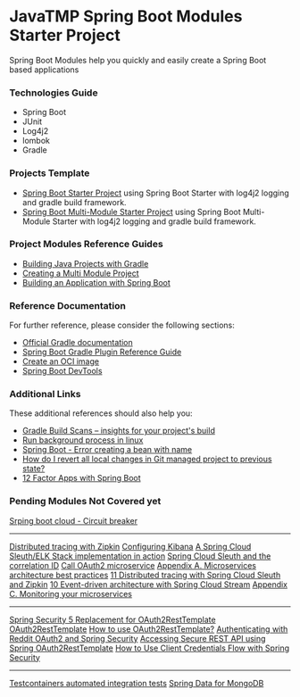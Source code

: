 # JavaTMP Spring Boot Modules Starter Project
Spring Boot Modules help you quickly and easily create 
a Spring Boot based applications

### Technologies Guide
- Spring Boot 
- JUnit
- Log4j2
- lombok 
- Gradle

### Projects Template
* [Spring Boot Starter Project](SpringBootStarters/SpringBootStarterProject) 
using Spring Boot Starter with log4j2 logging and gradle build framework.
* [Spring Boot Multi-Module Starter Project](SpringBootStarters/SpringBootModulesStarterProject) 
using Spring Boot Multi-Module Starter with log4j2 logging and gradle build framework.

### Project Modules Reference Guides
* [Building Java Projects with Gradle](https://spring.io/guides/gs/gradle/)
* [Creating a Multi Module Project](https://spring.io/guides/gs/multi-module/)
* [Building an Application with Spring Boot](https://spring.io/guides/gs/spring-boot/)

### Reference Documentation
For further reference, please consider the following sections:

* [Official Gradle documentation](https://docs.gradle.org)
* [Spring Boot Gradle Plugin Reference Guide](https://docs.spring.io/spring-boot/docs/2.3.1.RELEASE/gradle-plugin/reference/html/)
* [Create an OCI image](https://docs.spring.io/spring-boot/docs/2.3.1.RELEASE/gradle-plugin/reference/html/#build-image)
* [Spring Boot DevTools](https://docs.spring.io/spring-boot/docs/2.3.1.RELEASE/reference/htmlsingle/#using-boot-devtools)

### Additional Links
These additional references should also help you:

* [Gradle Build Scans – insights for your project's build](https://scans.gradle.com#gradle)
* [Run background process in linux](https://stackoverflow.com/questions/10408816/how-do-i-use-the-nohup-command-without-getting-nohup-out) 
* [Spring Boot - Error creating a bean with name](https://javarevisited.blogspot.com/2019/04/spring-boot-error-error-creating-bean.html)
* [How do I revert all local changes in Git managed project to previous state?](https://stackoverflow.com/questions/1146973/how-do-i-revert-all-local-changes-in-git-managed-project-to-previous-state)
* [12 Factor Apps with Spring Boot](https://reflectoring.io/spring-boot-12-factor-app/)

### Pending Modules Not Covered yet
[Srping boot cloud - Circuit breaker]()
************************************************************
[Distributed tracing with Zipkin]()
[Configuring Kibana]()
[A Spring Cloud Sleuth/ELK Stack implementation in action]()
[Spring Cloud Sleuth and the correlation ID]()
[Call OAuth2 microservice]()
[Appendix A. Microservices architecture best practices](https://livebook.manning.com/book/spring-microservices-in-action-second-edition/appendix-a/)
[11 Distributed tracing with Spring Cloud Sleuth and Zipkin](https://livebook.manning.com/book/spring-microservices-in-action-second-edition/chapter-11/)
[10 Event-driven architecture with Spring Cloud Stream](https://livebook.manning.com/book/spring-microservices-in-action-second-edition/chapter-10/)
[Appendix C. Monitoring your microservices](https://livebook.manning.com/book/spring-microservices-in-action-second-edition/appendix-c/)
*******************************
[Spring Security 5 Replacement for OAuth2RestTemplate](https://newbedev.com/spring-security-5-replacement-for-oauth2resttemplate)
[OAuth2RestTemplate](https://docs.spring.io/spring-security-oauth2-boot/docs/2.2.x-SNAPSHOT/reference/html/boot-features-security-custom-user-info-client.html)
[How to use OAuth2RestTemplate?](https://stackoverflow.com/questions/27864295/how-to-use-oauth2resttemplate)
[Authenticating with Reddit OAuth2 and Spring Security](https://www.baeldung.com/spring-security-oauth2-authentication-with-reddit)
[Accessing Secure REST API using Spring OAuth2RestTemplate](https://medium.com/@bcarunmail/accessing-secure-rest-api-using-spring-oauth2resttemplate-ef18377e2)
[How to Use Client Credentials Flow with Spring Security](https://developer.okta.com/blog/2021/05/05/client-credentials-spring-security)
[]()

*********************************************
[Testcontainers automated integration tests]()
[Spring Data for MongoDB]()
